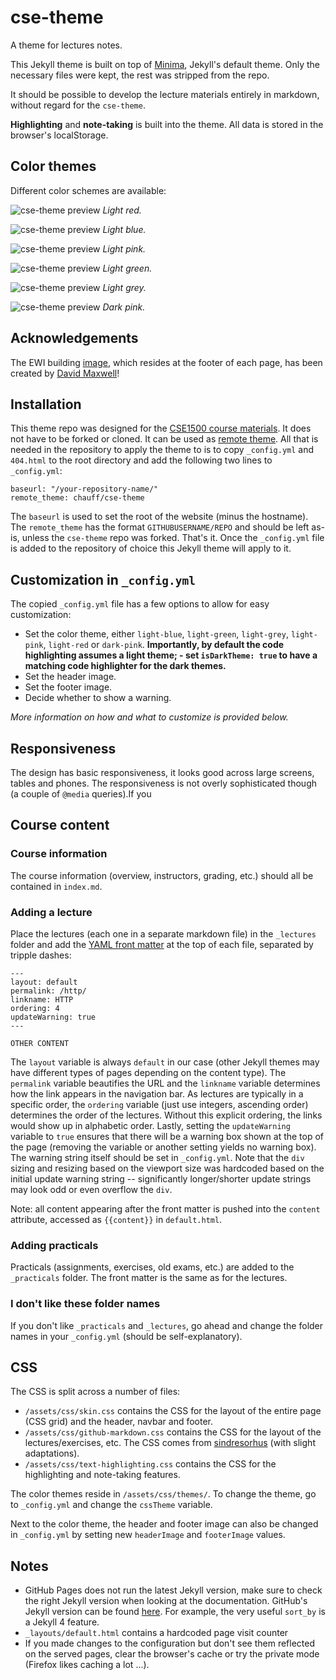 # cse-theme

A theme for lectures notes.

This Jekyll theme is built on top of [Minima](https://github.com/jekyll/minima), Jekyll's default theme. Only the necessary files were kept, the rest was stripped from the repo.

It should be possible to develop the lecture materials entirely in markdown, without regard for the `cse-theme`.

**Highlighting** and **note-taking** is built into the theme. All data is stored in the browser's localStorage.

## Color themes

Different color schemes are available:

![cse-theme preview](/screenshot-red.png)
*Light red.*

![cse-theme preview](/screenshot-blue.png)
*Light blue.*

![cse-theme preview](/screenshot-pink.png)
*Light pink.*

![cse-theme preview](/screenshot-green.png)
*Light green.*

![cse-theme preview](/screenshot-grey.png)
*Light grey.*

![cse-theme preview](/screenshot-dark-pink.png)
*Dark pink.*

## Acknowledgements

The EWI building [image](assets/images/tudelft-ewi.svg), which resides at the footer of each page, has been created by [David Maxwell](https://www.dmax.org.uk/)!

## Installation

This theme repo was designed for the [CSE1500 course materials](https://github.com/chauff/Web-Teaching/). It does not have to be forked or cloned. It can be used as [remote theme](https://github.blog/2017-11-29-use-any-theme-with-github-pages/). All that is needed in the repository to apply the theme to is to copy `_config.yml` and `404.html` to the root directory and add the following two lines to `_config.yml`:

```
baseurl: "/your-repository-name/"
remote_theme: chauff/cse-theme
```

The `baseurl` is used to set the root of the website (minus the hostname). The `remote_theme` has the format `GITHUBUSERNAME/REPO` and should be left as-is, unless the `cse-theme` repo was forked. That's it. Once the `_config.yml` file is added to the repository of choice this Jekyll theme will apply to it. 

## Customization in `_config.yml`

The copied `_config.yml` file has a few options to allow for easy customization:

- Set the color theme, either `light-blue`, `light-green`, `light-grey`, `light-pink`, `light-red` or `dark-pink`. **Importantly, by default the code highlighting assumes a light theme; - set `isDarkTheme: true` to have a matching code highlighter for the dark themes.**
- Set the header image.
- Set the footer image.
- Decide whether to show a warning.

*More information on how and what to customize is provided below.*

## Responsiveness

The design has basic responsiveness, it looks good across large screens, tables and phones. The responsiveness is not overly sophisticated though (a couple of `@media` queries).If you 

## Course content

### Course information

The course information (overview, instructors, grading, etc.) should all be contained in `index.md`.

### Adding a lecture

Place the lectures (each one in a separate markdown file) in the `_lectures` folder and add the [YAML front matter](https://jekyllrb.com/docs/front-matter/) at the top of each file, separated by tripple dashes:

```
---
layout: default
permalink: /http/
linkname: HTTP
ordering: 4
updateWarning: true
---

OTHER CONTENT
```

The `layout` variable is always `default` in our case (other Jekyll themes may have different types of pages depending on the content type). The `permalink` variable beautifies the URL and the `linkname` variable determines how the link appears in the navigation bar. As lectures are typically in a specific order, the `ordering` variable (just use integers, ascending order) determines the order of the lectures. Without this explicit ordering, the links would show up in alphabetic order. Lastly, setting the `updateWarning` variable to `true` ensures that there will be a warning box shown at the top of the page (removing the variable or another setting yields no warning box). The warning string itself should be set in `_config.yml`. Note that the `div` sizing and resizing based on the viewport size was hardcoded based on the initial update warning string -- significantly longer/shorter update strings may look odd or even overflow the `div`. 

Note: all content appearing after the front matter is pushed into the `content` attribute, accessed as `{{content}}` in `default.html`.


### Adding practicals

Practicals (assignments, exercises, old exams, etc.) are added to the `_practicals` folder. The front matter is the same as for the lectures.

### I don't like these folder names

If you don't like `_practicals` and `_lectures`, go ahead and change the folder names in your `_config.yml` (should be self-explanatory).

## CSS

The CSS is split across a number of files:

- `/assets/css/skin.css` contains the CSS for the layout of the entire page (CSS grid) and the header, navbar and footer.
- `/assets/css/github-markdown.css` contains the CSS for the layout of the lectures/exercises, etc. The CSS comes from [sindresorhus](https://github.com/sindresorhus/github-markdown-css) (with slight adaptations).
- `/assets/css/text-highlighting.css` contains the CSS for the highlighting and note-taking features.

The color themes reside in `/assets/css/themes/`. To change the theme, go to `_config.yml` and change the `cssTheme` variable.

Next to the color theme, the header and footer image can also be changed in `_config.yml` by setting new `headerImage` and `footerImage` values.

## Notes

- GitHub Pages does not run the latest Jekyll version, make sure to check the right Jekyll version when looking at the documentation. GitHub's Jekyll version can be found [here](https://pages.github.com/versions/). For example, the very useful `sort_by` is a Jekyll 4 feature.
- `_layouts/default.html` contains a hardcoded page visit counter
- If you made changes to the configuration but don't see them reflected on the served pages,  clear the browser's cache or try the private mode (Firefox likes caching a lot ...).

